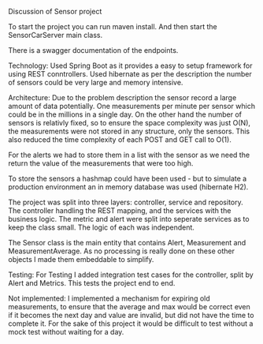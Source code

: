 Discussion of Sensor project

To start the project you can run maven install.
And then start the SensorCarServer main class.

There is a swagger documentation of the endpoints.

Technology:
Used Spring Boot as it provides a easy to setup framework for using REST conntrollers.
Used hibernate as per the description the number of sensors could be very large and memory intensive.

Architecture:
Due to the problem description the sensor record a large amount of data potentially.
One measurements per minute per sensor which could be in the millions in a single day.
On the other hand the number of sensors is relativly fixed, so to ensure the space complexity
was just O(N), the measurements were not stored in any structure, only the sensors.
 This also reduced the time complexity of each POST and GET call to O(1).

For the alerts we had to store them in a list with the sensor as we need the return the value of the
 measurements that were too high.

To store the sensors a hashmap could have been used - but to simulate a production environment an
in memory database was used (hibernate H2).

The project was split into three layers: controller, service and repository.
The controller handling the REST mapping, and the services with the business logic.
The metric and alert were split into seperate services as to keep the class small. The logic of each was independent.

The Sensor class is the main entity that contains Alert, Measurement and MeasurementAverage.
 As no processing is really done on these other objects I made them embeddable to simplify.

Testing:
For Testing I added integration test cases for the controller, split by Alert and Metrics.
This tests the project end to end.

Not implemented:
I implemented a mechanism for expiring old measurements, to ensure that the average and max would be correct
even if it becomes the next day and value are invalid, but did not have the time to complete it.
For the sake of this project it would be difficult to test without a mock test without waiting for a day.






